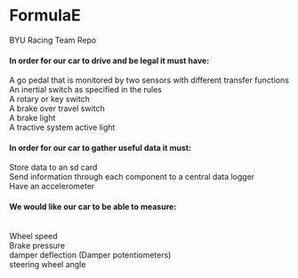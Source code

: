 # FormulaE
BYU Racing Team Repo

#### In order for our car to drive and be legal it must have:
<p> A go pedal that is monitored by two sensors with different transfer functions<br>
 An inertial switch as specified in the rules<br>
 A rotary or key switch<br>
 A brake over travel switch<br>
 A brake light<br>
 A tractive system active light</p>
 
#### In order for our car to gather useful data it must:
<p>  Store data to an sd card<br>
  Send information through each component to a central data logger<br>
  Have an accelerometer</p>

#### We would like our car to be able to measure:
<br>  Wheel speed<br>
  Brake pressure<br>
  damper deflection (Damper potentiometers)<br>
  steering wheel angle</p>
